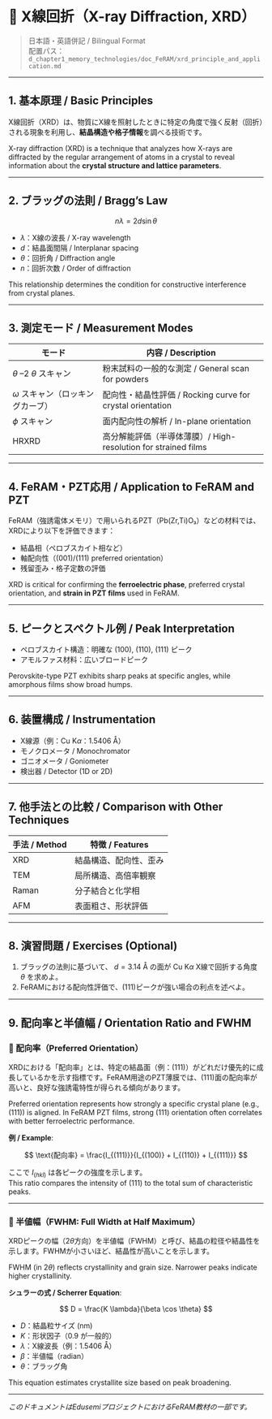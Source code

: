 # 📘 X線回折（X-ray Diffraction, XRD）

> 日本語・英語併記 / Bilingual Format  
> 配置パス：`d_chapter1_memory_technologies/doc_FeRAM/xrd_principle_and_application.md`

---

## 1. 基本原理 / Basic Principles

X線回折（XRD）は、物質にX線を照射したときに特定の角度で強く反射（回折）される現象を利用し、**結晶構造や格子情報**を調べる技術です。

X-ray diffraction (XRD) is a technique that analyzes how X-rays are diffracted by the regular arrangement of atoms in a crystal to reveal information about the **crystal structure and lattice parameters**.

---

## 2. ブラッグの法則 / Bragg’s Law

$$
n\lambda = 2d\sin\theta
$$

- $\lambda$：X線の波長 / X-ray wavelength  
- $d$：結晶面間隔 / Interplanar spacing  
- $\theta$：回折角 / Diffraction angle  
- $n$：回折次数 / Order of diffraction  

This relationship determines the condition for constructive interference from crystal planes.

---

## 3. 測定モード / Measurement Modes

| モード | 内容 / Description |
|-------|---------------------|
| $\theta$ –2 $\theta$ スキャン | 粉末試料の一般的な測定 / General scan for powders |
| $\omega$ スキャン（ロッキングカーブ） | 配向性・結晶性評価 / Rocking curve for crystal orientation |
| $\phi$ スキャン | 面内配向性の解析 / In-plane orientation |
| HRXRD | 高分解能評価（半導体薄膜）/ High-resolution for strained films |

---

## 4. FeRAM・PZT応用 / Application to FeRAM and PZT

FeRAM（強誘電体メモリ）で用いられるPZT（Pb(Zr,Ti)O₃）などの材料では、XRDにより以下を評価できます：

- 結晶相（ペロブスカイト相など）  
- 軸配向性（(001)/(111) preferred orientation）  
- 残留歪み・格子定数の評価  

XRD is critical for confirming the **ferroelectric phase**, preferred crystal orientation, and **strain in PZT films** used in FeRAM.

---

## 5. ピークとスペクトル例 / Peak Interpretation

- ペロブスカイト構造：明確な (100), (110), (111) ピーク  
- アモルファス材料：広いブロードピーク  

Perovskite-type PZT exhibits sharp peaks at specific angles, while amorphous films show broad humps.

---

## 6. 装置構成 / Instrumentation

- X線源（例：Cu K$\alpha$：1.5406 Å）  
- モノクロメータ / Monochromator  
- ゴニオメータ / Goniometer  
- 検出器 / Detector (1D or 2D)  

---

## 7. 他手法との比較 / Comparison with Other Techniques

| 手法 / Method | 特徴 / Features |
|---------------|------------------|
| XRD | 結晶構造、配向性、歪み |
| TEM | 局所構造、高倍率観察 |
| Raman | 分子結合と化学相 |
| AFM | 表面粗さ、形状評価 |

---

## 8. 演習問題 / Exercises (Optional)

1. ブラッグの法則に基づいて、 $d = 3.14$ Å の面が Cu K$\alpha$ X線で回折する角度 $\theta$ を求めよ。  
2. FeRAMにおける配向性評価で、(111)ピークが強い場合の利点を述べよ。

---

## 9. 配向率と半値幅 / Orientation Ratio and FWHM

### 📐 配向率（Preferred Orientation）

XRDにおける「配向率」とは、特定の結晶面（例：(111)）がどれだけ優先的に成長しているかを示す指標です。FeRAM用途のPZT薄膜では、(111)面の配向率が高いと、良好な強誘電特性が得られる傾向があります。

Preferred orientation represents how strongly a specific crystal plane (e.g., (111)) is aligned. In FeRAM PZT films, strong (111) orientation often correlates with better ferroelectric performance.

**例 / Example**:

$$
\text{配向率} = \frac{I_{(111)}}{I_{(100)} + I_{(110)} + I_{(111)}}
$$

ここで $I_{(hkl)}$ は各ピークの強度を示します。  
$\text{This ratio}$ compares the intensity of (111) to the total sum of characteristic peaks.

---

### 🎯 半値幅（FWHM: Full Width at Half Maximum）

XRDピークの幅（$2\theta$方向）を半値幅（FWHM）と呼び、結晶の粒径や結晶性を示します。FWHMが小さいほど、結晶性が高いことを示します。

FWHM (in $2\theta$) reflects crystallinity and grain size. Narrower peaks indicate higher crystallinity.

**シュラーの式 / Scherrer Equation**:

$$
D = \frac{K \lambda}{\beta \cos \theta}
$$

- $D$：結晶粒サイズ (nm)  
- $K$：形状因子（0.9 が一般的）  
- $\lambda$：X線波長（例：1.5406 Å）  
- $\beta$：半値幅（radian）  
- $\theta$：ブラッグ角  

This equation estimates crystallite size based on peak broadening.

---

*このドキュメントはEdusemiプロジェクトにおけるFeRAM教材の一部です。*
